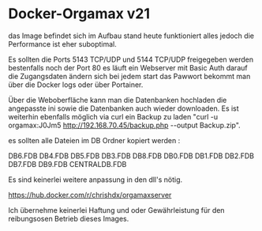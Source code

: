 # Docker-Orgamax v21

das Image befindet sich im Aufbau stand heute funktioniert alles jedoch die Performance ist eher suboptimal.

Es sollten die Ports 5143 TCP/UDP und 5144 TCP/UDP freigegeben werden bestenfalls noch der Port 80 es läuft ein Webserver mit Basic Auth darauf die Zugangsdaten ändern sich bei jedem start das Pawwort bekommt man über die Docker logs oder über Portainer.

Über die Weboberfläche kann man die Datenbanken hochladen die angepasste ini sowie die Datenbanken auch wieder downloaden. Es ist weiterhin ebenfalls möglich via curl ein Backup zu laden "curl -u orgamax:J0Jm5 http://192.168.70.45/backup.php --output Backup.zip".



es sollten alle Dateien im DB Ordner kopiert werden :

DB6.FDB
DB4.FDB
DB5.FDB
DB3.FDB
DB8.FDB
DB0.FDB
DB1.FDB
DB2.FDB
DB7.FDB
DB9.FDB
CENTRALDB.FDB



Es sind keinerlei weitere anpassung in den dll's nötig.

https://hub.docker.com/r/chrishdx/orgamaxserver

Ich übernehme keinerlei Haftung und oder Gewährleistung für den reibungsosen Betrieb dieses Images.
